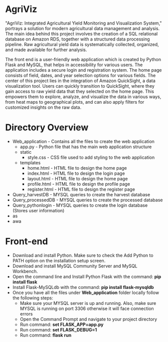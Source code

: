# AgriViz

"AgriViz: Integrated Agricultural Yield Monitoring and Visualization System," portrays a solution for modern agricultural data management and analysis. The main idea behind this project involves the creation of a SQL relational database on Amazon RDS, together with a structured data processing pipeline. Raw agricultural yield data is systematically collected, organized, and made available for further analysis.

The front end is a user-friendly web application which is created by Python Flask and MySQL, that helps in accessibility for various users. The application includes a secure login and registration system. The home page consists of field, dates, and year selection options for various fields. The center of this project lies in the integration of Amazon QuickSight, a data visualization tool. Users can quickly transition to QuickSight, where they gain access to raw yield data that they selected on the home page. This empowers them to explore, analyze, and visualize the data in various ways, from heat maps to geographical plots, and can also apply filters for customized insights on the raw data.

# Directory Overview

* Web_application - Contains all the files to create the web application
  * app.py - Python file that has the main web application structure
  * static
    * style.css - CSS file used to add styling to the web application
  * templates
    * home.html - HTML file to design the home page
    * index.html - HTML file to design the login page
    * layout.html - HTML file to design the home page
    * profile.html - HTML file to design the profile page
    * register.html - HTML file to design the register page
* Query_harvestDB - MYSQL queries to create the harvest database
* Query_processedDB - MYSQL queries to create the processed database
* Query_pythonlogin - MYSQL queries to create the login database (Stores user information)
* as
* awa

# Front-end

* Download and install Python. Make sure to check the Add Python to PATH option on the installation setup screen.
* Download and install MySQL Community Server and MySQL Workbench.
* Open the command line and Install Python Flask with the command: **pip install flask**      
* Install Flask-MySQLdb with the command: **pip install flask-mysqldb**
* Once you have all the files under **Web_application** folder locally follow the following steps:
  * Make sure your MYSQL server is up and running. Also, make sure MYSQL is running on port 3306 otherwise it will face connection errors
  * Open the Command Prompt and navigate to your project directory
  * Run command: **set FLASK_APP=app.py**
  * Run command: **set FLASK_DEBUG=1**
  * Run command: **flask run**
